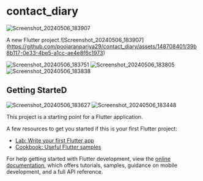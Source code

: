 # contact_diary
![Screenshot_20240506_183907](https://github.com/poojaranpariya29/contact_diary/assets/148708401/d113151b-8ade-46a2-8a81-450be0d8fcac)

A new Flutter project.![Screenshot_20240506_183907]
(https://github.com/poojaranpariya29/contact_diary/assets/148708401/39b8b117-0e33-4be5-a1cc-ae4e8f6c1973)

![Screenshot_20240506_183751](https://github.com/poojaranpariya29/contact_diary/assets/148708401/8cf8a3b0-a042-4cfb-9ebf-8f0749f4ca2c)
![Screenshot_20240506_183805](https://github.com/poojaranpariya29/contact_diary/assets/148708401/d004636f-72a0-4b94-9599-0df380fa3951)
![Screenshot_20240506_183838](https://github.com/poojaranpariya29/contact_diary/assets/148708401/d77466b3-3c5f-4cf5-9ca8-1d4f15789225)

## Getting StarteD
![Screenshot_20240506_183627](https://github.com/poojaranpariya29/contact_diary/assets/148708401/37bfc1e8-8ba3-4a8a-8d45-f99d477d3feb)
![Screenshot_20240506_183448](https://github.com/poojaranpariya29/contact_diary/assets/148708401/e9c74b3f-3c26-4cb8-81fc-1c536834728b)

This project is a starting point for a Flutter application.

A few resources to get you started if this is your first Flutter project:

- [Lab: Write your first Flutter app](https://docs.flutter.dev/get-started/codelab)
- [Cookbook: Useful Flutter samples](https://docs.flutter.dev/cookbook)

For help getting started with Flutter development, view the
[online documentation](https://docs.flutter.dev/), which offers tutorials,
samples, guidance on mobile development, and a full API reference.




